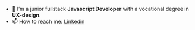- 🔭 I’m a junior fullstack <b>Javascript Developer</b> with a vocational degree in <b>UX-design</b>. 
- 📫 How to reach me: [Linkedin](www.linkedin.com/in/sophia-saks)



